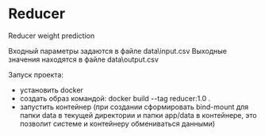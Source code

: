 # Reducer
Reducer weight prediction

Входный параметры задаются в файле data\input.csv
Выходные значения находятся в файле data\output.csv

Запуск проекта:
 - установить docker
 - создать образ командой: docker build --tag reducer:1.0 .
 - запустить контейнер (при создании сформировать bind-mount для папки data в текущей директории и папки app/data в контейнере, это позволит системе и контейнеру обмениваться данными)
